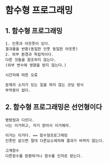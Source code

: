 # 함수형 프로그래밍

## 1. 함수형 프로그래밍

```
1. 인풋과 아웃풋이 있다.
결과물을 반환(동일한 인풋 동일한 아웃풋)
2. 외부 환경과 독립적이다.
다른 것들을 참조하지 않는다.
(외부 변수에 영향을 받지 않는다.)

시간차에 따른 오류

문제의 소지가 있는 일을 하지 않는 코딩 방식
부작용이 없다.
```

## 2. 함수형 프로그래밍은 선언형이다

```
명령형과 다르다.
너는 이거하고, 저거 받아서 이거해라.

이거는 이거다. == 함수형프로그래밍
인풋만 같으면 절대 다른요소에의해 결과가 바뀌지 않는다.

고계함수
다른함수를 받환하거나 함수를 인자로 받는다.
```
